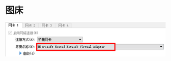 # 图床

![image](https://github.com/clockQ/FigureBed/blob/master/linux/%E8%99%9A%E6%8B%9F%E6%9C%BA%E7%BD%91%E5%8D%A1%E9%80%89%E6%8B%A9.png?raw=true])
